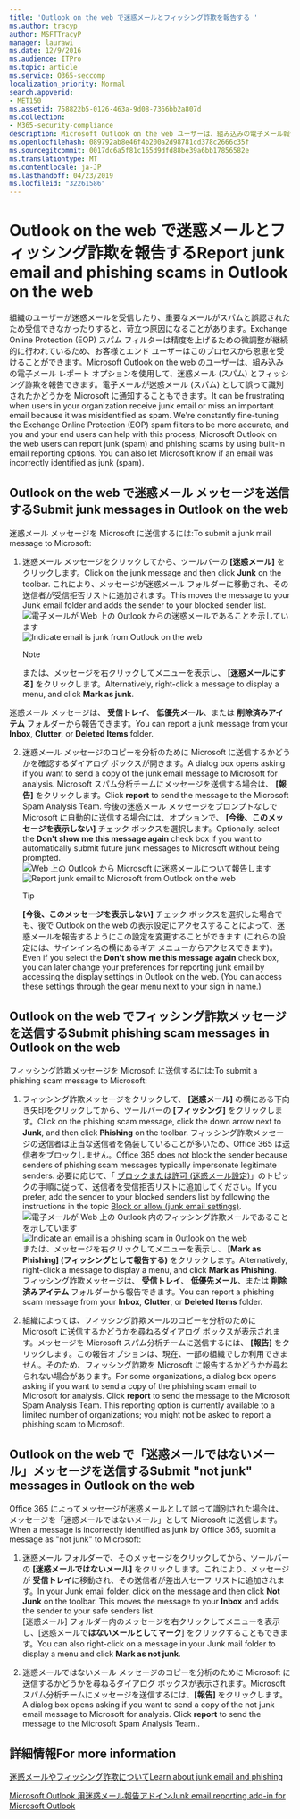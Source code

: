 ```yaml
---
title: 'Outlook on the web で迷惑メールとフィッシング詐欺を報告する '
ms.author: tracyp
author: MSFTTracyP
manager: laurawi
ms.date: 12/9/2016
ms.audience: ITPro
ms.topic: article
ms.service: O365-seccomp
localization_priority: Normal
search.appverid:
- MET150
ms.assetid: 758822b5-0126-463a-9d08-7366bb2a807d
ms.collection:
- M365-security-compliance
description: Microsoft Outlook on the web ユーザーは、組み込みの電子メール報告オプションを使用して、迷惑メール (スパム) とフィッシング詐欺を報告することができます。 また、電子メールが誤って迷惑メール (スパム) として識別されたかどうかを Microsoft に知らせることもできます。
ms.openlocfilehash: 089792ab8e46f4b200a2d98781cd378c2666c35f
ms.sourcegitcommit: 0017dc6a5f81c165d9dfd88be39a6bb17856582e
ms.translationtype: MT
ms.contentlocale: ja-JP
ms.lasthandoff: 04/23/2019
ms.locfileid: "32261586"
---
```

# <a name="report-junk-email-and-phishing-scams-in-outlook-on-the-web"></a><span data-ttu-id="faf94-104">Outlook on the web で迷惑メールとフィッシング詐欺を報告する</span><span class="sxs-lookup"><span data-stu-id="faf94-104">Report junk email and phishing scams in Outlook on the web</span></span> 

<span data-ttu-id="faf94-p102">組織のユーザーが迷惑メールを受信したり、重要なメールがスパムと誤認されたため受信できなかったりすると、苛立つ原因になることがあります。Exchange Online Protection (EOP) スパム フィルターは精度を上げるための微調整が継続的に行われているため、お客様とエンド ユーザーはこのプロセスから恩恵を受けることができます。Microsoft Outlook on the web のユーザーは、組み込みの電子メール レポート オプションを使用して、迷惑メール (スパム) とフィッシング詐欺を報告できます。電子メールが迷惑メール (スパム) として誤って識別されたかどうかを Microsoft に通知することもできます。</span><span class="sxs-lookup"><span data-stu-id="faf94-p102">It can be frustrating when users in your organization receive junk email or miss an important email because it was misidentified as spam. We're constantly fine-tuning the Exchange Online Protection (EOP) spam filters to be more accurate, and you and your end users can help with this process; Microsoft Outlook on the web users can report junk (spam) and phishing scams by using built-in email reporting options. You can also let Microsoft know if an email was incorrectly identified as junk (spam).</span></span>
  
## <a name="submit-junk-messages-in-outlook-on-the-web"></a><span data-ttu-id="faf94-108">Outlook on the web で迷惑メール メッセージを送信する</span><span class="sxs-lookup"><span data-stu-id="faf94-108">Submit junk messages in Outlook on the web</span></span>

<span data-ttu-id="faf94-109">迷惑メール メッセージを Microsoft に送信するには:</span><span class="sxs-lookup"><span data-stu-id="faf94-109">To submit a junk mail message to Microsoft:</span></span>
  
1. <span data-ttu-id="faf94-110">迷惑メール メッセージをクリックしてから、ツールバーの **[迷惑メール]** をクリックします。</span><span class="sxs-lookup"><span data-stu-id="faf94-110">Click on the junk message and then click **Junk** on the toolbar.</span></span> <span data-ttu-id="faf94-111">これにより、メッセージが迷惑メール フォルダーに移動され、その送信者が受信拒否リストに追加されます。</span><span class="sxs-lookup"><span data-stu-id="faf94-111">This moves the message to your Junk email folder and adds the sender to your blocked sender list.</span></span> 
    <span data-ttu-id="faf94-112">![電子メールが Web 上の Outlook からの迷惑メールであることを示しています](media/a10ae792-aab6-4374-a041-6c3f732eb2e3.png)</span><span class="sxs-lookup"><span data-stu-id="faf94-112">![Indicate email is junk from Outlook on the web](media/a10ae792-aab6-4374-a041-6c3f732eb2e3.png)</span></span>
  
    > [!NOTE]
    > <span data-ttu-id="faf94-113">または、メッセージを右クリックしてメニューを表示し、 **[迷惑メールにする]** をクリックします。</span><span class="sxs-lookup"><span data-stu-id="faf94-113">Alternatively, right-click a message to display a menu, and click **Mark as junk**.</span></span> 
  
<span data-ttu-id="faf94-114">迷惑メール メッセージは、 **受信トレイ**、 **低優先メール**、または **削除済みアイテム** フォルダーから報告できます。</span><span class="sxs-lookup"><span data-stu-id="faf94-114">You can report a junk message from your **Inbox**, **Clutter**, or **Deleted Items** folder.</span></span> 
  
2. <span data-ttu-id="faf94-115">迷惑メール メッセージのコピーを分析のために Microsoft に送信するかどうかを確認するダイアログ ボックスが開きます。</span><span class="sxs-lookup"><span data-stu-id="faf94-115">A dialog box opens asking if you want to send a copy of the junk email message to Microsoft for analysis.</span></span> <span data-ttu-id="faf94-116">Microsoft スパム分析チームにメッセージを送信する場合は、 **[報告]** をクリックします。</span><span class="sxs-lookup"><span data-stu-id="faf94-116">Click **report** to send the message to the Microsoft Spam Analysis Team.</span></span> <span data-ttu-id="faf94-117">今後の迷惑メール メッセージをプロンプトなしで Microsoft に自動的に送信する場合には、オプションで、 **[今後、このメッセージを表示しない]** チェック ボックスを選択します。</span><span class="sxs-lookup"><span data-stu-id="faf94-117">Optionally, select the **Don't show me this message again** check box if you want to automatically submit future junk messages to Microsoft without being prompted.</span></span> 
    <span data-ttu-id="faf94-118">![Web 上の Outlook から Microsoft に迷惑メールについて報告します](media/e8d3a9f9-6eb6-4309-ba6d-643dffdb6a33.png)</span><span class="sxs-lookup"><span data-stu-id="faf94-118">![Report junk email to Microsoft from Outlook on the web](media/e8d3a9f9-6eb6-4309-ba6d-643dffdb6a33.png)</span></span>
  
    > [!TIP]
    > <span data-ttu-id="faf94-p105">**[今後、このメッセージを表示しない]** チェック ボックスを選択した場合でも、後で Outlook on the web の表示設定にアクセスすることによって、迷惑メールを報告するようにこの設定を変更することができます (これらの設定には、サインイン名の横にあるギア メニューからアクセスできます)。</span><span class="sxs-lookup"><span data-stu-id="faf94-p105">Even if you select the **Don't show me this message again** check box, you can later change your preferences for reporting junk email by accessing the display settings in Outlook on the web. (You can access these settings through the gear menu next to your sign in name.)</span></span> 
  
## <a name="submit-phishing-scam-messages-in-outlook-on-the-web"></a><span data-ttu-id="faf94-121">Outlook on the web でフィッシング詐欺メッセージを送信する</span><span class="sxs-lookup"><span data-stu-id="faf94-121">Submit phishing scam messages in Outlook on the web</span></span>

<span data-ttu-id="faf94-122">フィッシング詐欺メッセージを Microsoft に送信するには:</span><span class="sxs-lookup"><span data-stu-id="faf94-122">To submit a phishing scam message to Microsoft:</span></span>
  
1. <span data-ttu-id="faf94-123">フィッシング詐欺メッセージをクリックして、 **[迷惑メール]** の横にある下向き矢印をクリックしてから、ツールバーの **[フィッシング]** をクリックします。</span><span class="sxs-lookup"><span data-stu-id="faf94-123">Click on the phishing scam message, click the down arrow next to **Junk**, and then click **Phishing** on the toolbar.</span></span> <span data-ttu-id="faf94-124">フィッシング詐欺メッセージの送信者は正当な送信者を偽装していることが多いため、Office 365 は送信者をブロックしません。</span><span class="sxs-lookup"><span data-stu-id="faf94-124">Office 365 does not block the sender because senders of phishing scam messages typically impersonate legitimate senders.</span></span> <span data-ttu-id="faf94-125">必要に応じて、「 [ブロックまたは許可 (迷惑メール設定)](https://go.microsoft.com/fwlink/?LinkId=627572)」のトピックの手順に従って、送信者を受信拒否リストに追加してください。</span><span class="sxs-lookup"><span data-stu-id="faf94-125">If you prefer, add the sender to your blocked senders list by following the instructions in the topic [Block or allow (junk email settings)](https://go.microsoft.com/fwlink/?LinkId=627572).</span></span> 
    <span data-ttu-id="faf94-126">![電子メールが Web 上の Outlook 内のフィッシング詐欺メールであることを示しています](media/959bb577-341c-41ee-a159-e46600b2cf8a.png)</span><span class="sxs-lookup"><span data-stu-id="faf94-126">![Indicate an email is a phishing scam in Outlook on the web](media/959bb577-341c-41ee-a159-e46600b2cf8a.png)</span></span><br/><span data-ttu-id="faf94-127">または、メッセージを右クリックしてメニューを表示し、 **[Mark as Phishing] (フィッシングとして報告する)** をクリックします。</span><span class="sxs-lookup"><span data-stu-id="faf94-127">Alternatively, right-click a message to display a menu, and click **Mark as Phishing**.</span></span><br/><span data-ttu-id="faf94-128">フィッシング詐欺メッセージは、 **受信トレイ**、 **低優先メール**、または **削除済みアイテム** フォルダーから報告できます。</span><span class="sxs-lookup"><span data-stu-id="faf94-128">You can report a phishing scam message from your **Inbox**, **Clutter**, or **Deleted Items** folder.</span></span> 
  
2. <span data-ttu-id="faf94-p107">組織によっては、フィッシング詐欺メールのコピーを分析のために Microsoft に送信するかどうかを尋ねるダイアログ ボックスが表示されます。メッセージを Microsoft スパム分析チームに送信するには、 **[報告]** をクリックします。この報告オプションは、現在、一部の組織でしか利用できません。そのため、フィッシング詐欺を Microsoft に報告するかどうかが尋ねられない場合があります。</span><span class="sxs-lookup"><span data-stu-id="faf94-p107">For some organizations, a dialog box opens asking if you want to send a copy of the phishing scam email to Microsoft for analysis. Click **report** to send the message to the Microsoft Spam Analysis Team. This reporting option is currently available to a limited number of organizations; you might not be asked to report a phishing scam to Microsoft.</span></span> 
    
## <a name="submit-not-junk-messages-in-outlook-on-the-web"></a><span data-ttu-id="faf94-132">Outlook on the web で「迷惑メールではないメール」メッセージを送信する</span><span class="sxs-lookup"><span data-stu-id="faf94-132">Submit "not junk" messages in Outlook on the web</span></span>

<span data-ttu-id="faf94-133">Office 365 によってメッセージが迷惑メールとして誤って識別された場合は、メッセージを「迷惑メールではないメール」として Microsoft に送信します。</span><span class="sxs-lookup"><span data-stu-id="faf94-133">When a message is incorrectly identified as junk by Office 365, submit a message as "not junk" to Microsoft:</span></span>
  
1. <span data-ttu-id="faf94-p108">迷惑メール フォルダーで、そのメッセージをクリックしてから、ツールバーの **[迷惑メールではないメール]** をクリックします。これにより、メッセージが **受信トレイ**に移動され、その送信者が差出人セーフ リストに追加されます。</span><span class="sxs-lookup"><span data-stu-id="faf94-p108">In your Junk email folder, click on the message and then click **Not Junk** on the toolbar. This moves the message to your **Inbox** and adds the sender to your safe senders list. </span></span><br/><span data-ttu-id="faf94-136">[迷惑メール] フォルダー内のメッセージを右クリックしてメニューを表示し、[迷惑メールで**はないメールとしてマーク**] をクリックすることもできます。</span><span class="sxs-lookup"><span data-stu-id="faf94-136">You can also right-click on a message in your Junk mail folder to display a menu and click **Mark as not junk**.</span></span> 
  
2. <span data-ttu-id="faf94-p109">迷惑メールではないメール メッセージのコピーを分析のために Microsoft に送信するかどうかを尋ねるダイアログ ボックスが表示されます。Microsoft スパム分析チームにメッセージを送信するには、**[報告]** をクリックします。</span><span class="sxs-lookup"><span data-stu-id="faf94-p109">A dialog box opens asking if you want to send a copy of the not junk email message to Microsoft for analysis. Click **report** to send the message to the Microsoft Spam Analysis Team..</span></span> 
    
## <a name="for-more-information"></a><span data-ttu-id="faf94-139">詳細情報</span><span class="sxs-lookup"><span data-stu-id="faf94-139">For more information</span></span>

[<span data-ttu-id="faf94-140">迷惑メールやフィッシング詐欺について</span><span class="sxs-lookup"><span data-stu-id="faf94-140">Learn about junk email and phishing</span></span>](https://go.microsoft.com/fwlink/p/?LinkId=270068)

[<span data-ttu-id="faf94-141">Microsoft Outlook 用迷惑メール報告アドイン</span><span class="sxs-lookup"><span data-stu-id="faf94-141">Junk email reporting add-in for Microsoft Outlook</span></span>](https://docs.microsoft.com/en-us/office365/securitycompliance/junk-email-reporting-add-in-for-microsoft-outlook)
  
  

